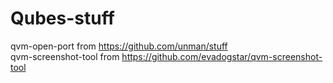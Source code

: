 # Qubes-stuff

qvm-open-port from https://github.com/unman/stuff <br />
qvm-screenshot-tool from https://github.com/evadogstar/qvm-screenshot-tool
